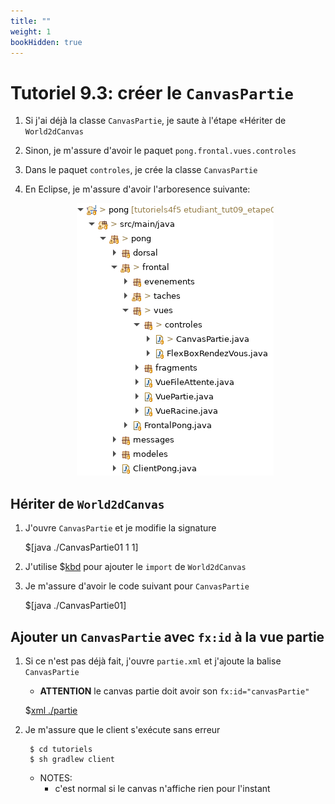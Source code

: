 ```yaml
---
title: ""
weight: 1
bookHidden: true
---
```



# Tutoriel 9.3: créer le `CanvasPartie` 

1. Si j'ai déjà la classe `CanvasPartie`, je saute à l'étape «Hériter de `World2dCanvas`

1. Sinon, je m'assure d'avoir le paquet `pong.frontal.vues.controles`

1. Dans le paquet `controles`, je crée la classe `CanvasPartie`

1. En Eclipse, je m'assure d'avoir l'arboresence suivante:

    <center>
        <img src="eclipse00.png"/>
    </center>


## Hériter de `World2dCanvas`

1. J'ouvre `CanvasPartie` et je modifie la signature

    $[java ./CanvasPartie01 1 1]

1. J'utilise $[kbd](Ctrl+1) pour ajouter le `import` de `World2dCanvas`

1. Je m'assure d'avoir le code suivant pour `CanvasPartie`

    $[java ./CanvasPartie01]

## Ajouter un `CanvasPartie` avec `fx:id` à la vue partie

1. Si ce n'est pas déjà fait, j'ouvre `partie.xml` et j'ajoute la balise `CanvasPartie` 
    * **ATTENTION** le canvas partie doit avoir son `fx:id="canvasPartie"`

    $[xml ./partie]()


1. Je m'assure que le client s'exécute sans erreur

        $ cd tutoriels
        $ sh gradlew client


    * NOTES:
        * c'est normal si le canvas n'affiche rien pour l'instant

